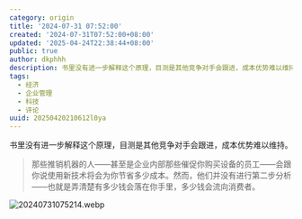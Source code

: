 ```yaml
---
category: origin
title: '2024-07-31 07:52:00'
created: '2024-07-31T07:52:00+08:00'
updated: '2025-04-24T22:38:44+08:00'
public: true
author: dkphhh
description: 书里没有进一步解释这个原理，目测是其他竞争对手会跟进，成本优势难以维持……
tags:
  - 经济
  - 企业管理
  - 科技
  - 评论
uuid: 20250420210612l0ya
---
```


书里没有进一步解释这个原理，目测是其他竞争对手会跟进，成本优势难以维持。

> 那些推销机器的人——甚至是企业内部那些催促你购买设备的员工——会跟你说使用新技术将会为你节省多少成本。然而，他们并没有进行第二步分析——也就是弄清楚有多少钱会落在你手里，多少钱会流向消费者。

![20240731075214.webp](https://img.dkphhh.me/20240731075214.webp)
